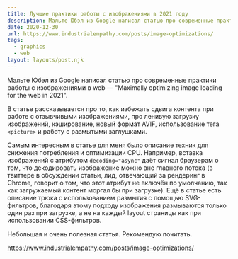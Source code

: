 ```yaml
---
title: Лучшие практики работы с изображениями в 2021 году
description: Мальте Юбэл из Google написал статью про современные практики при работе с изображениями в web
date: 2020-12-30
url: https://www.industrialempathy.com/posts/image-optimizations/
tags:
  - graphics
  - web
layout: layouts/post.njk
---
```

Мальте Юбэл из Google написал статью про современные практики работы с изображениями в web — "Maximally optimizing image loading for the web in 2021".

В статье рассказывается про то, как избежать сдвига контента при работе с отзывчивыми изображениями, про ленивую загрузку изображений, кэширование, новый формат AVIF, использование тега `<picture>` и работу с размытыми заглушками.

Самым интересным в статье для меня было описание техник для снижения потребления и оптимизации CPU. Например, вставка изображений с атрибутом `decoding="async"` даёт сигнал браузерам о том, что декодировать изображение можно вне главного потока (в твиттере в обсуждении статьи, лид, отвечающий за рендеринг в Chrome, говорит о том, что этот атрибут не включён по умолчанию, так как загружаемый контент моргал бы при загрузке). Ещё в статье есть описание трюка с использованием размытия с помощью SVG-фильтров, благодаря этому подходу изображения размываются только один раз при загрузке, а не на каждый layout страницы как при использовании CSS-фильтров.

Небольшая и очень полезная статья. Рекомендую почитать.

https://www.industrialempathy.com/posts/image-optimizations/
